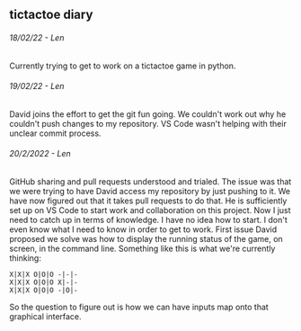 ## tictactoe diary

###### 18/02/22 - Len
Currently trying to get to work on a tictactoe game in python.

###### 19/02/22 - Len
David joins the effort to get the git fun going.
We couldn't work out why he couldn't push changes to my repository. VS Code wasn't helping with their unclear commit process. 

###### 20/2/2022 - Len
GitHub sharing and pull requests understood and trialed. The issue was that we were trying to have David access my repository by just pushing to it. We have now figured out that it takes pull requests to do that. He is sufficiently set up on VS Code to start work and collaboration on this project. Now I just need to catch up in terms of knowledge. I have no idea how to start. I don't even know what I need to know in order to get to work. First issue David proposed we solve was how to display the running status of the game, on screen, in the command line. Something like this is what we're currently thinking:
``` 
X|X|X O|O|O -|-|-
X|X|X O|O|O X|-|-
X|X|X O|O|O -|O|-
``` 
So the question to figure out is how we can have inputs map onto that graphical interface. 
